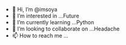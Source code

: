 - 👋 Hi, I’m @imsoya
- 👀 I’m interested in ...Future 
- 🌱 I’m currently learning ...Python
- 💞️ I’m looking to collaborate on ...Headache
- 📫 How to reach me ...

<!---
imsoya/imsoya is a ✨ special ✨ repository because its `README.md` (this file) appears on your GitHub profile.
You can click the Preview link to take a look at your changes.
--->
